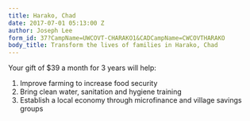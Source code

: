 ```yaml
---
title: Harako, Chad
date: 2017-07-01 05:13:00 Z
author: Joseph Lee
form_id: 37?CampName=UWCOVT-CHARAKO1&CADCampName=CWCOVTHARAKO
body_title: Transform the lives of families in Harako, Chad
---
```


Your gift of $39 a month for 3 years will help:

1. Improve farming to increase food security
2. Bring clean water, sanitation and hygiene training
3. Establish a local economy through microfinance and village savings groups
